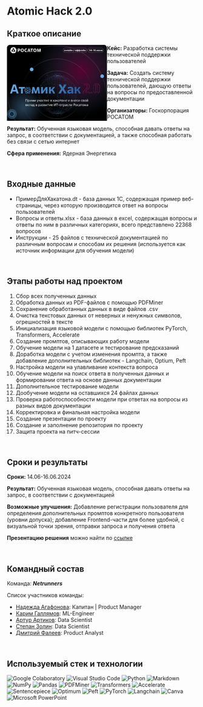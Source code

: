 # Atomic Hack 2.0

## Краткое описание

<img src="https://github.com/ArturArtikov/Portfolio/blob/main/1_media/2_hackathon_projects/hackathon5.png" height=200 align="left"> 

**Кейс:** Разработка системы технической поддержки пользователей

**Задача:** Создать систему технической поддержки пользователей, дающую ответы на вопросы по предоставленной документации

**Организаторы:** Госкорпорация РОСАТОМ

**Результат:** Обученная языковая модель, способная давать ответы на запрос, в соответствии с документацией, а также способная работать без связи с сетью интернет

**Сфера применения:** Ядерная Энергетика

<br/>

## Входные данные

* ПримерДляХакатона.dt - база данных 1С, содержащая пример веб-страницы, через которую производится ответ на вопросы пользователей
* Вопросы и ответы.xlsx - база данных в excel, содержащая вопросы и ответы по ним в различных категориях, всего представлено 22368 вопросов
* Инструкции - 25 файлов с технической документацией по различным вопросам и способам их решения (используется как источник информации для обучения модели)

<br/>

## Этапы работы над проектом

1. Сбор всех полученных данных
2. Обработка данных из PDF-файлов с помощью PDFMiner
3. Сохранение обработанных данных в виде файлов .csv
4. Очистка текстовых данных от неверных и ненужных символов, огрешностей в тексте
5. Инициализация языковой модели с помощью библиотек PyTorch, Transformers, Accelerate
6. Создание промптов, описывающих работу модели
7. Обучение модели на 1 датасете и тестирование предсказаний
8. Доработка модели с учетом изменения промпта, а также добавление дополнительных библиотек - Langchain, Optium, Peft
9. Настройка модели на улавливание контекста вопроса
10. Обучение модели на поиск ответа в полученных данных и формировании ответа на основе данных документации
11. Дополнительное тестирование модели
12. Дообучение модели на оставшихся 24 файлах данных
13. Проверка работоспособности модели при ответах на вопросы из разных видов документации
14. Корректировка и финальная настройка модели
15. Создание презентации по проекту
16. Создание и заполнение репозитория по проекту
17. Защита проекта на питч-сессии

<br/>

## Сроки и результаты

**Сроки:** 14.06-16.06.2024

**Результат:** Обученная языковая модель, способная давать ответы на запрос, в соответствии с документацией

**Возможные улучшения:** Добавление регистрации пользователя для определения дополнительных промптов конкретного пользователя (уровни допуска); добавление Frontend-части для более удобной, с визуальной точки зрения, отправки запроса и получения ответа

**Презентацию решения** можно найти по [ссылке]()

<br/>

## Командный состав

Команда: __*Netrunners*__

Список участников команды:

* [Надежда Агафонова](https://t.me/LanderWine): Капитан | Product Manager
* [Карим Галлямов](https://t.me/kgall739): ML-Engineer
* [Артур Артиков](https://t.me/ArturArtikov): Data Scientist
* [Степан Золин](https://t.me/DrHeogg): Data Scientist
* [Дмитрий Фалеев](https://t.me/ioslik): Product Analyst

<br/>

## Используемый стек и технологии

![Google Colaboratory](https://img.shields.io/badge/Google%20Colaboratory-ffffff.svg?style=for-the-badge&logo=google-colab&logoColor=orange)
![Visual Studio Code](https://img.shields.io/badge/Visual%20Studio%20Code-0078d7.svg?style=for-the-badge&logo=visual-studio-code&logoColor=white)
![Python](https://img.shields.io/badge/python-3670A0?style=for-the-badge&logo=python&logoColor=ffdd54)
![Markdown](https://img.shields.io/badge/markdown-%23000000.svg?style=for-the-badge&logo=markdown&logoColor=white)
![NumPy](https://img.shields.io/badge/numpy-%23013243.svg?style=for-the-badge&logo=numpy&logoColor=white)
![Pandas](https://img.shields.io/badge/pandas-%23150458.svg?style=for-the-badge&logo=pandas&logoColor=white)
![PDFMiner](https://img.shields.io/badge/PDFMiner-%23fb5252.svg?style=for-the-badge)
![Transformers](https://img.shields.io/badge/Transformers-%23f0b60c.svg?style=for-the-badge)
![Accelerate](https://img.shields.io/badge/Accelerate-%23faec3e.svg?style=for-the-badge)
![Sentencepiece](https://img.shields.io/badge/Sentencepiece-%2382dff9.svg?style=for-the-badge&logo=Langchain)
![Optimum](https://img.shields.io/badge/Optimum-%23cac5c1.svg?style=for-the-badge&logo=Langchain)
![Peft](https://img.shields.io/badge/Peft-%239f6df9.svg?style=for-the-badge&logo=Langchain)
![PyTorch](https://img.shields.io/badge/PyTorch-%23EE4C2C.svg?style=for-the-badge&logo=PyTorch&logoColor=white)
![Langchain](https://img.shields.io/badge/Langchain-%23eca574.svg?style=for-the-badge&logo=Langchain)
![Canva](https://img.shields.io/badge/Canva-%2300C4CC.svg?style=for-the-badge&logo=Canva&logoColor=white)
![Microsoft PowerPoint](https://img.shields.io/badge/Microsoft_PowerPoint-B7472A?style=for-the-badge&logo=microsoft-powerpoint&logoColor=white)
